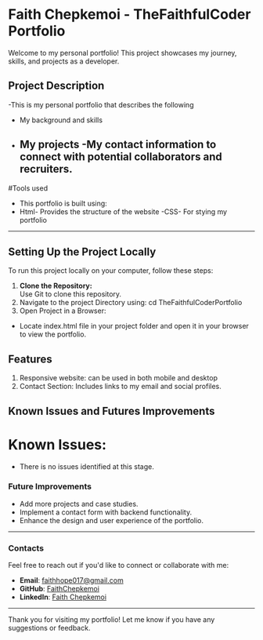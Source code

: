 # Faith Chepkemoi - TheFaithfulCoder Portfolio

Welcome to my personal portfolio! This project showcases my journey, skills, and projects as a developer.

## Project Description
-This is my personal portfolio that describes the following
  - My background and skills
  - My projects
  -My contact information to connect with potential collaborators and recruiters.
    ---------------------------------------------------------------------------------------------------------

#Tools used
- This portfolio is built using: 
- Html- Provides the structure of the website
-CSS- For stying my portfolio
-------------------------------------------------------------------------

## Setting Up the Project Locally  

To run this project locally on your computer, follow these steps:  

1. **Clone the Repository:**  
   Use Git to clone this repository.
2. Navigate to the project Directory using:
  cd TheFaithfulCoderPortfolio
3. Open Project in a Browser:
  - Locate index.html file in your project folder and open it in your browser to view the portfolio.

## Features
1. Responsive website: can be used in both mobile and desktop
2. Contact Section: Includes links to my email and social profiles.

## Known Issues and Futures Improvements
 # Known Issues:
 - There is no issues identified at this stage.

### Future Improvements
- Add more projects and case studies.
- Implement a contact form with backend functionality.
- Enhance the design and user experience of the portfolio.
--------------------------------------------------------------------------------------------------------
### Contacts
Feel free to reach out if you'd like to connect or collaborate with me:
- **Email**: [faithhope017@gmail.com](mailto:faithhope017@gmail.com)
- **GitHub**: [FaithChepkemoi](https://github.com/FaithChepkemoi)
- **LinkedIn**: [Faith Chepkemoi](https://www.linkedin.com/in/faith-chepkemoi-b645b8193/)
---------------------------------------------------------------------------------------------------------------
Thank you for visiting my portfolio! Let me know if you have any suggestions or feedback.


